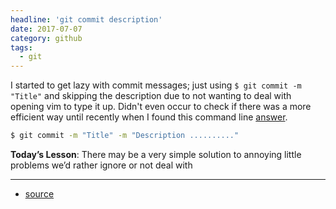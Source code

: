 ```yaml
---
headline: 'git commit description'
date: 2017-07-07
category: github
tags:
  - git
---
```


I started to get lazy with commit messages; just using `$ git commit -m "Title"` and skipping the description due to not wanting to deal with opening vim to type it up. Didn't even occur to check if there was a more efficient way until recently when I found this command line [answer]. 

```sh
$ git commit -m "Title" -m "Description .........."
```

**Today’s Lesson**: There may be a very simple solution to annoying little problems we’d rather ignore or not deal with

---

- [source][answer] 

[answer]: https://stackoverflow.com/a/22909204

